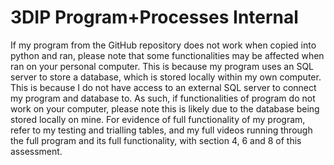 # 3DIP Program+Processes Internal
 
If my program from the GitHub repository does not work when copied into python and ran, please note that some functionalities may be affected when ran on your personal computer. This is because my program uses an SQL server to store a database, which is stored locally within my own computer. This is because I do not have access to an external SQL server to connect my program and database to. As such, if functionalities of program do not work on your computer, please note this is likely due to the database being stored locally on mine. For evidence of full functionality of my program, refer to my testing and trialling tables, and my full videos running through the full program and its full functionality, with section 4, 6 and 8 of this assessment.
